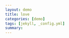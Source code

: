 ```yaml
---
layout: demo
title: love
categories: [demo]
tags: [jekyll, _config.yml]
summary: 
---
```

<style type="text/css">
#love {
    position:relative;
    margin: 30px auto;
    padding: 30px;
    width: 520px;
    height: 520px;
    -webkit-transition: all 20s linear;
    -moz-transition: all 20s linear;
    transition: all 20s linear;
    font: bold 54px/173px Arial;
    text-align: center;
    background-color: #ff0;
    -webkit-transform: rotateX(90deg);
    -moz-transform: rotateX(90deg);
    transform: rotateX(90deg);
}
#love.animate {
    -webkit-transform: rotateX(0);
    -moz-transform: rotateX(0);
    transform: rotateX(0);
}
</style>
<p id="love">I<br>LOVE<br>U</p>
<script>
setTimeout(function() {
    document.getElementById('love').className = 'animate';
})
</script>
